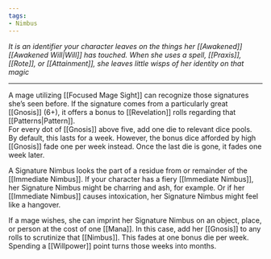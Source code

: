 ```yaml
---
tags:
- Nimbus
---
```


_It is an identifier your character leaves on the things her [[Awakened]] [[Awakened Will|Will]] has touched. When she uses a spell, [[Praxis]], [[Rote]], or [[Attainment]], she leaves little wisps of her identity on that magic_

---

A mage utilizing [[Focused Mage Sight]] can recognize those signatures she’s seen before. If the signature comes from a particularly great [[Gnosis]] (6+), it offers a bonus to [[Revelation]] rolls regarding that [[Patterns|Pattern]].\
For every dot of [[Gnosis]] above five, add one die to relevant dice pools. By default, this lasts for a week. However, the bonus dice afforded by high [[Gnosis]] fade one per week instead. Once the last die is gone, it fades one week later.

A Signature Nimbus looks the part of a residue from or remainder of the [[Immediate Nimbus]]. If your character has a fiery [[Immediate Nimbus]], her Signature Nimbus might be charring and ash, for example. Or if her [[Immediate Nimbus]] causes intoxication, her Signature Nimbus might feel like a hangover.

If a mage wishes, she can imprint her Signature Nimbus on an object, place, or person at the cost of one [[Mana]]. In this case, add her [[Gnosis]] to any rolls to scrutinize that [[Nimbus]]. This fades at one bonus die per week. Spending a [[Willpower]] point turns those weeks into months.